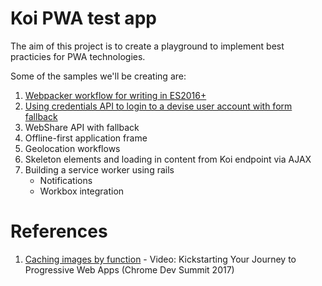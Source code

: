 # Koi PWA test app

The aim of this project is to create a playground to implement best practicies for PWA technologies. 

Some of the samples we'll be creating are:

1. [Webpacker workflow for writing in ES2016+](docs/WEBPACKER.md)
1. [Using credentials API to login to a devise user account with form fallback](docs/CREDENTIALS.md)  
1. WebShare API with fallback 
1. Offline-first application frame 
1. Geolocation workflows 
1. Skeleton elements and loading in content from Koi endpoint via AJAX 
1. Building a service worker using rails
    - Notifications 
    - Workbox integration 

# References

1. [Caching images by function](https://youtu.be/goafiwzhKMI?t=1553) - Video: Kickstarting Your Journey to Progressive Web Apps (Chrome Dev Summit 2017)